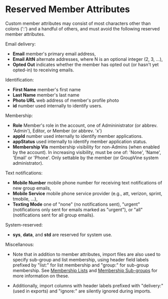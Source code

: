 # Reserved Member Attributes

Custom member attributes may consist of most characters other than
colons (':') and a handful of others, and must avoid the following
reserved member attributes.

Email delivery:

*  **Email**  member's primary email address,
*  **Email AltN** alternate addresses, where N is an optional integer (2, 3, ...),
*  **Opted Out** indicates whether the member has opted out (or hasn't yet opted-in) to receiving emails.

Identification:

*  **First Name** member's first name
*  **Last Name** member's last name
*  **Photo URL** web address of member's profile photo
*  **id**    number used internally to identify users.

Membership:

*  **Role** Member's role in the account, one of Admininistrator (or abbrev. 'Admin'), 
   Editor, or Member (or abbrev. 'x')
*  **appId** number used internally to identify member applications.
*  **appStatus** used internally to identify member application status.
* **Membership Vis** membership visibility for non-Admins (when
    enabled by the account).  In increasing visibility, must be one
    of: 'None', 'Name', 'Email' or 'Phone'. Only settable by the
    member (or GroupVine system administrator).

Text notifications:

*  **Mobile Number**  mobile phone number for receiving text notifications of new group emails,
*  **Mobile Service** mobile phone service provider
    (e.g., att, verizon, sprint, tmobile, ...),
*  **Texting Mode** one of "none" (no notifications sent), "urgent"
    (notifications only sent for emails marked as "urgent"), or "all"
    (notifications sent for all group emails).

System-reserved:

* **sys**, **data**, and **std** are reserved for system use.

<span class="sub g4s">

Miscellanous:

* Note that in addition to member attributes, import files are also
  used to specify sub-group and list membership, using header field
  labels prefixed by "list:" for list membership and "group:" for
  sub-group membership.  See [Membership
  Lists](./lists?gv-qargs=0) and [Membership
  Sub-groups](./groups?gv-qargs=0) for more information on
  these.

* Additionally, import columns with header labels prefixed with
  "delivery:" (used in exports) and "ignore:" are silently ignored
  during imports.

</span>
